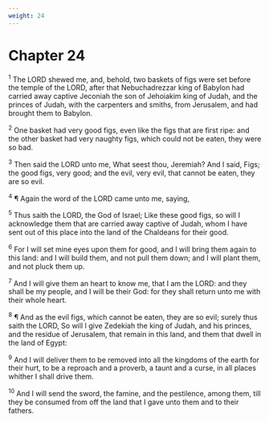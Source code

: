 ```yaml
---
weight: 24
---
```


# Chapter 24

<sup>1</sup> The LORD shewed me, and, behold, two baskets of figs were set before the temple of the LORD, after that Nebuchadrezzar king of Babylon had carried away captive Jeconiah the son of Jehoiakim king of Judah, and the princes of Judah, with the carpenters and smiths, from Jerusalem, and had brought them to Babylon. 

<sup>2</sup> One basket had very good figs, even like the figs that are first ripe: and the other basket had very naughty figs, which could not be eaten, they were so bad. 

<sup>3</sup> Then said the LORD unto me, What seest thou, Jeremiah? And I said, Figs; the good figs, very good; and the evil, very evil, that cannot be eaten, they are so evil. 

<sup>4</sup> ¶ Again the word of the LORD came unto me, saying, 

<sup>5</sup> Thus saith the LORD, the God of Israel; Like these good figs, so will I acknowledge them that are carried away captive of Judah, whom I have sent out of this place into the land of the Chaldeans for their good. 

<sup>6</sup> For I will set mine eyes upon them for good, and I will bring them again to this land: and I will build them, and not pull them down; and I will plant them, and not pluck them up. 

<sup>7</sup> And I will give them an heart to know me, that I am the LORD: and they shall be my people, and I will be their God: for they shall return unto me with their whole heart. 

<sup>8</sup> ¶ And as the evil figs, which cannot be eaten, they are so evil; surely thus saith the LORD, So will I give Zedekiah the king of Judah, and his princes, and the residue of Jerusalem, that remain in this land, and them that dwell in the land of Egypt: 

<sup>9</sup> And I will deliver them to be removed into all the kingdoms of the earth for their hurt, to be a reproach and a proverb, a taunt and a curse, in all places whither I shall drive them. 

<sup>10</sup> And I will send the sword, the famine, and the pestilence, among them, till they be consumed from off the land that I gave unto them and to their fathers. 


